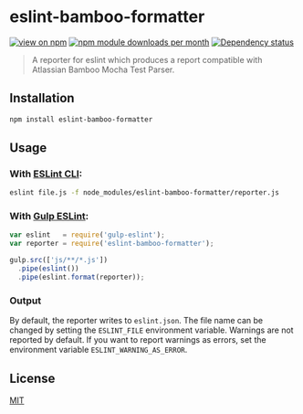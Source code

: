 # eslint-bamboo-formatter
[![view on npm](http://img.shields.io/npm/v/eslint-bamboo-formatter.svg?style=flat)](https://www.npmjs.org/package/eslint-bamboo-formatter)
[![npm module downloads per month](http://img.shields.io/npm/dm/eslint-bamboo-formatter.svg?style=flat)](https://www.npmjs.org/package/eslint-bamboo-formatter)
[![Dependency status](https://david-dm.org/voidberg/eslint-bamboo-formatter.svg?style=flat)](https://david-dm.org/voidberg/eslint-bamboo-formatter)

> A reporter for eslint which produces a report compatible with Atlassian Bamboo Mocha Test Parser.

## Installation

```sh
npm install eslint-bamboo-formatter
```

## Usage

### With [ESLint CLI](http://eslint.org/docs/user-guide/command-line-interface):

```sh
eslint file.js -f node_modules/eslint-bamboo-formatter/reporter.js
```

### With [Gulp ESLint](https://github.com/adametry/gulp-eslint):

```js
var eslint   = require('gulp-eslint');
var reporter = require('eslint-bamboo-formatter');

gulp.src(['js/**/*.js'])
  .pipe(eslint())
  .pipe(eslint.format(reporter));
```

### Output

By default, the reporter writes to `eslint.json`. The file name can be changed by setting the `ESLINT_FILE` environment variable.
Warnings are not reported by default. If you want to report warnings as errors, set the environment variable `ESLINT_WARNING_AS_ERROR`.

## License

[MIT](https://github.com/voidberg/eslint-bamboo-formatter/blob/master/LICENSE)
